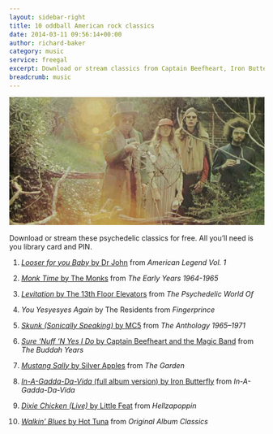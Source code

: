 ```yaml
---
layout: sidebar-right
title: 10 oddball American rock classics
date: 2014-03-11 09:56:14+00:00
author: richard-baker
category: music
service: freegal
excerpt: Download or stream classics from Captain Beefheart, Iron Butterfly and the 13th Floor Elevators.
breadcrumb: music
---
```

![Captain Beefheart](/images/featured/featured-captain-beefheart.jpg)

Download or stream these psychedelic classics for free. All you&#8217;ll need is you library card and PIN.

1. [<cite>Looser for you Baby</cite> by Dr John](http://suffolklibraries.freegalmusic.com/artists/view/RHIgSm9obg==/243243/aW9kYQ==) from <cite>American Legend Vol. 1</cite>

2. [<cite>Monk Time</cite> by The Monks](http://suffolklibraries.freegalmusic.com/artists/view/VGhlIE1vbmtz/254918/aW9kYQ==) from <cite>The Early Years 1964-1965</cite>

3. [<cite>Levitation</cite> by The 13th Floor Elevators](http://suffolklibraries.freegalmusic.com/artists/view/MTN0aCBGbG9vciBFbGV2YXRvcnM=/887396217546/aW9kYQ==) from <cite>The Psychedelic World Of</cite>

4. <cite>You Yesyesyes Again</cite> by The Residents from <cite>Fingerprince</cite>

5. [<cite>Skunk (Sonically Speaking)</cite> by MC5](http://suffolklibraries.freegalmusic.com/artists/view/TUM1/884385065300/aW9kYQ==) from <cite>The Anthology 1965–1971</cite>

6. [<cite>Sure ‘Nuff ‘N Yes I Do</cite> by Captain Beefheart and the Magic Band](http://suffolklibraries.freegalmusic.com/artists/view/Q2FwdGFpbiBCZWVmaGVhcnQ=/7230649/c29ueQ==) from <cite>The Buddah Years</cite>

7. [<cite>Mustang Sally</cite> by Silver Apples](http://suffolklibraries.freegalmusic.com/artists/view/U2lsdmVyIEFwcGxlcw==/887845124883/aW9kYQ==) from <cite>The Garden</cite>

8. [<cite>In-A-Gadda-Da-Vida</cite> (full album version) by Iron Butterfly](http://suffolklibraries.freegalmusic.com/artists/view/SXJvbiBCdXR0ZXJmbHk=/885686552544/aW9kYQ==) from <cite>In-A-Gadda-Da-Vida</cite>

9. [<cite>Dixie Chicken (Live)</cite> by Little Feat](http://suffolklibraries.freegalmusic.com/artists/view/TGl0dGxlIEZlYXQ=/887845708762/aW9kYQ==) from <cite>Hellzapoppin</cite>

10. [<cite>Walkin’ Blues</cite> by Hot Tuna](http://suffolklibraries.freegalmusic.com/artists/view/SG90IFR1bmE=/24920641/c29ueQ==) from <cite>Original Album Classics</cite>
